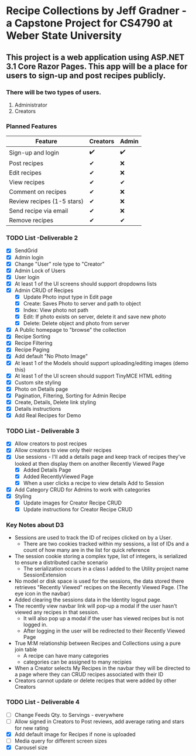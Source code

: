 # Recipe Collections by Jeff Gradner - a Capstone Project for CS4790 at Weber State University

## This project is a web application using ASP.NET 3.1 Core Razor Pages. This app will be a place for users to sign-up and post recipes publicly. 

### There will be two types of users. 
1. Administrator 
2. Creators

### Planned Features

|   Feature  | Creators | Admin |
| ---- | ---- | ---- |
| Sign-up and login |  :heavy_check_mark:   |  :heavy_check_mark:  |
| Post recipes  | ✔ | ❌ |
| Edit recipes | ✔ | ❌ |
| View recipes | ✔ | ✔ |
| Comment on recipes | ✔ | ❌ |
| Review recipes (1-5 stars) | ✔ | ❌ |
| Send recipe via email | ✔ | ❌ |
| Remove recipes | ✔ | ✔ |


### TODO List -Deliverable 2
- [x] SendGrid
- [x] Admin login
- [x] Change "User" role type to "Creator"
- [x] Admin Lock of Users
- [x] User login
- [x] At least 1 of the UI screens should support dropdowns lists 
- [x] Admin CRUD of Recipes
  - [x] Update Photo input type in Edit page
  - [x] Create: Saves Photo to server and path to object
  - [x] Index: View photo not path
  - [x] Edit: If photo exists on server, delete it and save new photo
  - [x] Delete: Delete object and photo from server
- [x] A Public homepage to "browse" the collection
- [x] Recipe Sorting
- [x] Recipe Filtering
- [x] Recipe Paging
- [x] Add default "No Photo Image"
- [x] At least 1 of the Models should support uploading/editing images (demo this)
- [x] At least 1 of the UI screen should support TinyMCE HTML editing
- [x] Custom site styling
- [x] Photo on Details page
- [x] Pagination, Filtering, Sorting for Admin Recipe
- [x] Create, Details, Delete link styling 
- [x] Details instructions
- [x] Add Real Recipes for Demo

### TODO List - Deliverable 3
- [x] Allow creators to post recipes
- [x] Allow creators to view only their recipes
- [x] Use sessions - I'll add a details page and keep track of recipes they've looked at then display them on another Recently Viewed Page
	- [x] Added Details Page
	- [x] Added RecentlyViewed Page
	- [x] When a user clicks a recipe to view details Add to Session
- [x] Add Category CRUD for Admins to work with categories
- [x] Styling
	- [x] Update images for Creator Recipe CRUD
	- [x] Update instructions for Creator Recipe CRUD
### Key Notes about D3
* Sessions are used to track the ID of recipes clicked on by a User.
	- There are two cookies tracked within my sessions, a list of IDs and a count of how many are in the list for quick reference
* The session cookie storing a complex type, list of integers, is serialized to ensure a distributed cache scenario
	- The serialization occurs in a class I added to the Utility project name SessionExtension
* No model or disk space is used for the sessions, the data stored there retrieves "Recently Viewed" recipes on the Recently Viewed Page. (The eye icon in the navbar)
* Added clearing the sessions data in the Identity logout page. 
* The recently view navbar link will pop-up a modal if the user hasn't viewed any recipes in that session.
	- It will also pop up a modal if the user has viewed recipes but is not logged in.
	- After logging in the user will be redirected to their Recently Viewed Page
* True M:M relationship between Recipes and Collections using a pure join table
	- A recipe can have many categories
	- categories can be assigned to many recipies
* When a Creator selects My Recipes in the navbar they will be directed to a page where they can CRUD recipes associated with their ID
* Creators cannot update or delete recipes that were added by other Creators

### TODO List - Deliverable 4
- [ ] Change Feeds Qty. to Servings - everywhere
- [ ] Allow signed in Creators to Post reviews, add average rating and stars for new rating
- [x] Add default image for Recipes if none is uploaded
- [ ] Media query for different screen sizes
- [x] Carousel size
